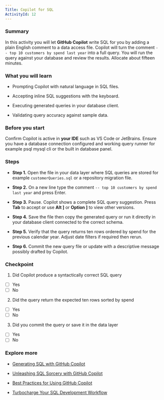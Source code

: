 ```yaml
---
Title: Copilot for SQL
ActivityId: 12
---
```


### Summary

In this activity you will let **GitHub Copilot** write SQL for you by adding a plain English comment to a data access file. Copilot will turn the comment `-- top 10 customers by spend last year` into a full query. You will run the query against your database and review the results. Allocate about fifteen minutes.

### What you will learn

- Prompting Copilot with natural language in SQL files.

- Accepting inline SQL suggestions with the keyboard.

- Executing generated queries in your database client.

- Validating query accuracy against sample data.

### Before you start

Confirm Copilot is active in **your IDE** such as VS Code or JetBrains. Ensure you have a database connection configured and working query runner for example psql mysql cli or the built in database panel.

### Steps

- **Step 1.** Open the file in your data layer where SQL queries are stored for example `customerQueries.sql` or a repository migration file.

- **Step 2.** On a new line type the comment `-- top 10 customers by spend last year` and press Enter.

- **Step 3.** Pause. Copilot shows a complete SQL query suggestion. Press **Tab** to accept or use **Alt ]** or **Option ]** to view other versions.

- **Step 4.** Save the file then copy the generated query or run it directly in your database client connected to the correct schema.

- **Step 5.** Verify that the query returns ten rows ordered by spend for the previous calendar year. Adjust date filters if required then rerun.

- **Step 6.** Commit the new query file or update with a descriptive message possibly drafted by Copilot.

### Checkpoint

1. Did Copilot produce a syntactically correct SQL query

- [ ] Yes
- [ ] No

2. Did the query return the expected ten rows sorted by spend

- [ ] Yes
- [ ] No

3. Did you commit the query or save it in the data layer

- [ ] Yes
- [ ] No

### Explore more

- [Generating SQL with GitHub Copilot](https://dev.to/karenpayneoregon/github-copilot-generate-sql-pd3)

- [Unleashing SQL Sorcery with GitHub Copilot](https://techcommunity.microsoft.com/blog/azuresqlblog/unleashing-sql-sorcery-increasing-performance-and-complexity-with-github-copilot/3898909)

- [Best Practices for Using GitHub Copilot](https://docs.github.com/en/copilot/using-github-copilot/best-practices-for-using-github-copilot)

- [Turbocharge Your SQL Development Workflow](https://techcommunity.microsoft.com/blog/azuresqlblog/github-copilot-for-sql-developers-turbocharge-your-sql-development-workflow/3875915)

